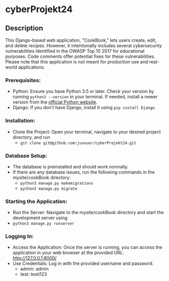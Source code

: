 # cyberProjekt24

## Description
This Django-based web application, "CookBook," lets users create, edit, and delete recipes. However, it intentionally includes several cybersecurity vulnerabilities identified in the OWASP Top 10 2017 for educational purposes. Code comments offer potential fixes for these vulnerabilities. Please note that this application is not meant for production use and real-world applications.

### Prerequisites:
- Python: Ensure you have Python 3.5 or later. Check your version by running ```python3 --version``` in your terminal. If needed, install a newer version from the [official Python website](https://www.python.org/downloads/). 
- Django: If you don't have Django, install it using ```pip install Django```.

### Installation:
- Clone the Project: Open your terminal, navigate to your desired project directory, and run
    - ```git clone git@github.com:juuvuor/cyberProjekt24.git```

### Database Setup:
- The database is preinstalled and should work normally.
- If there are any database issues, run the following commands in the mysite/cookBook directory:
    - ```python3 manage.py makemigrations```
    - ```python3 manage.py migrate```

### Starting the Application:
- Run the Server: Navigate to the mysite/cookBook directory and start the development server using
-  ```python3 manage.py runserver```

### Logging In:
- Access the Application: Once the server is running, you can access the application in your web browser at the provided URL: http://127.0.0.1:8000/
- Use Credentials: Log in with the provided username and password.
    - admin: admin
    - test: testi123
